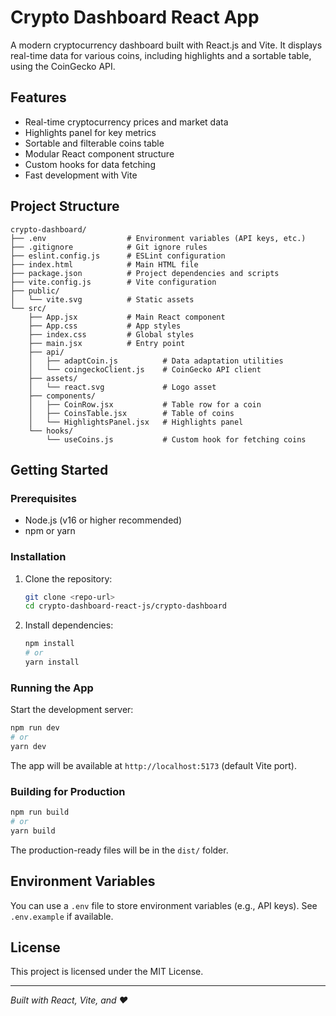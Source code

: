 # Crypto Dashboard React App

A modern cryptocurrency dashboard built with React.js and Vite. It displays real-time data for various coins, including highlights and a sortable table, using the CoinGecko API.

## Features
- Real-time cryptocurrency prices and market data
- Highlights panel for key metrics
- Sortable and filterable coins table
- Modular React component structure
- Custom hooks for data fetching
- Fast development with Vite

## Project Structure

```
crypto-dashboard/
├── .env                  # Environment variables (API keys, etc.)
├── .gitignore            # Git ignore rules
├── eslint.config.js      # ESLint configuration
├── index.html            # Main HTML file
├── package.json          # Project dependencies and scripts
├── vite.config.js        # Vite configuration
├── public/
│   └── vite.svg          # Static assets
└── src/
    ├── App.jsx           # Main React component
    ├── App.css           # App styles
    ├── index.css         # Global styles
    ├── main.jsx          # Entry point
    ├── api/
    │   ├── adaptCoin.js          # Data adaptation utilities
    │   └── coingeckoClient.js    # CoinGecko API client
    ├── assets/
    │   └── react.svg             # Logo asset
    ├── components/
    │   ├── CoinRow.jsx           # Table row for a coin
    │   ├── CoinsTable.jsx        # Table of coins
    │   └── HighlightsPanel.jsx   # Highlights panel
    └── hooks/
        └── useCoins.js           # Custom hook for fetching coins
```

## Getting Started

### Prerequisites
- Node.js (v16 or higher recommended)
- npm or yarn

### Installation
1. Clone the repository:
   ```sh
   git clone <repo-url>
   cd crypto-dashboard-react-js/crypto-dashboard
   ```
2. Install dependencies:
   ```sh
   npm install
   # or
   yarn install
   ```

### Running the App
Start the development server:
```sh
npm run dev
# or
yarn dev
```
The app will be available at `http://localhost:5173` (default Vite port).

### Building for Production
```sh
npm run build
# or
yarn build
```
The production-ready files will be in the `dist/` folder.

## Environment Variables
You can use a `.env` file to store environment variables (e.g., API keys). See `.env.example` if available.

## License
This project is licensed under the MIT License.

---
*Built with React, Vite, and ❤️*
